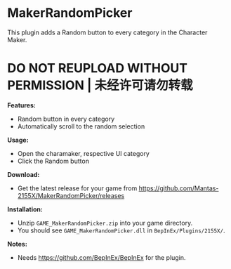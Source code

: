 # MakerRandomPicker

This plugin adds a Random button to every category in the Character Maker.  

# DO NOT REUPLOAD WITHOUT PERMISSION | 未经许可请勿转载

**Features:**  
* Random button in every category
* Automatically scroll to the random selection

**Usage:**  
* Open the charamaker, respective UI category  
* Click the Random button

**Download:**  
* Get the latest release for your game from https://github.com/Mantas-2155X/MakerRandomPicker/releases  

**Installation:**  
* Unzip `GAME_MakerRandomPicker.zip` into your game directory.  
* You should see `GAME_MakerRandomPicker.dll` in `BepInEx/Plugins/2155X/`.  

**Notes:**
* Needs https://github.com/BepInEx/BepInEx for the plugin.
